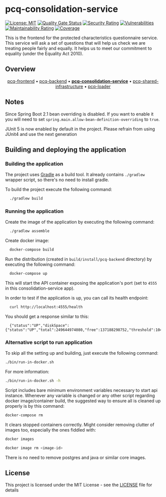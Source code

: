 # pcq-consolidation-service

[![License: MIT](https://img.shields.io/badge/License-MIT-yellow.svg)](https://opensource.org/licenses/MIT) [![Quality Gate Status](https://sonarcloud.io/api/project_badges/measure?project=uk.gov.hmcts.reform%3Apcq-consolidation-service&metric=alert_status)](https://sonarcloud.io/summary/new_code?id=uk.gov.hmcts.reform%3Apcq-consolidation-service) [![Security Rating](https://sonarcloud.io/api/project_badges/measure?project=uk.gov.hmcts.reform%3Apcq-consolidation-service&metric=security_rating)](https://sonarcloud.io/summary/new_code?id=uk.gov.hmcts.reform%3Apcq-consolidation-service) [![Vulnerabilities](https://sonarcloud.io/api/project_badges/measure?project=uk.gov.hmcts.reform%3Apcq-consolidation-service&metric=vulnerabilities)](https://sonarcloud.io/summary/new_code?id=uk.gov.hmcts.reform%3Apcq-consolidation-service) [![Maintainability Rating](https://sonarcloud.io/api/project_badges/measure?project=uk.gov.hmcts.reform%3Apcq-consolidation-service&metric=sqale_rating)](https://sonarcloud.io/summary/new_code?id=uk.gov.hmcts.reform%3Apcq-consolidation-service) [![Coverage](https://sonarcloud.io/api/project_badges/measure?project=uk.gov.hmcts.reform%3Apcq-consolidation-service&metric=coverage)](https://sonarcloud.io/summary/new_code?id=uk.gov.hmcts.reform%3Apcq-consolidation-service)

This is the frontend for the protected characteristics questionnaire service. This service will ask a set of questions that will help us check we are treating people fairly and equally. It helps us to meet our commitment to equality (under the Equality Act 2010). 

## Overview

<p align="center">
<a href="https://github.com/hmcts/pcq-frontend">pcq-frontend</a> • <a href="https://github.com/hmcts/pcq-backend">pcq-backend</a> • <b><a href="https://github.com/hmcts/pcq-consolidation-service">pcq-consolidation-service</a></b> • <a href="https://github.com/hmcts/pcq-shared-infrastructure">pcq-shared-infrastructure</a> • <a href="https://github.com/hmcts/pcq-loader">pcq-loader</a>
</p>

## Notes

Since Spring Boot 2.1 bean overriding is disabled. If you want to enable it you will need to set `spring.main.allow-bean-definition-overriding` to `true`.

JUnit 5 is now enabled by default in the project. Please refrain from using JUnit4 and use the next generation

## Building and deploying the application

### Building the application

The project uses [Gradle](https://gradle.org) as a build tool. It already contains
`./gradlew` wrapper script, so there's no need to install gradle.

To build the project execute the following command:

```bash
  ./gradlew build
```

### Running the application

Create the image of the application by executing the following command:

```bash
  ./gradlew assemble
```

Create docker image:

```bash
  docker-compose build
```

Run the distribution (created in `build/install/pcq-backend` directory)
by executing the following command:

```bash
  docker-compose up
```

This will start the API container exposing the application's port
(set to `4555` in this consolidation-service app).

In order to test if the application is up, you can call its health endpoint:

```bash
  curl http://localhost:4555/health
```

You should get a response similar to this:

```
  {"status":"UP","diskSpace":{"status":"UP","total":249644974080,"free":137188298752,"threshold":10485760}}
```

### Alternative script to run application

To skip all the setting up and building, just execute the following command:

```bash
./bin/run-in-docker.sh
```

For more information:

```bash
./bin/run-in-docker.sh -h
```

Script includes bare minimum environment variables necessary to start api instance. Whenever any variable is changed or any other script regarding docker image/container build, the suggested way to ensure all is cleaned up properly is by this command:

```bash
docker-compose rm
```

It clears stopped containers correctly. Might consider removing clutter of images too, especially the ones fiddled with:

```bash
docker images

docker image rm <image-id>
```

There is no need to remove postgres and java or similar core images.

## License

This project is licensed under the MIT License - see the [LICENSE](LICENSE) file for details
